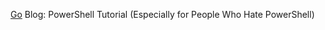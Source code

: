 
<a href="https://simpleprogrammer.com/powershell-tutorial/">Go</a>
Blog: PowerShell Tutorial (Especially for People Who Hate PowerShell)
